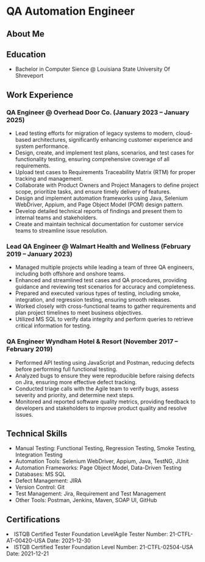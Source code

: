 <h1>QA Automation Engineer<a href="https://github.com/tikarobinson2"></a></h1>

<h2>About Me</h2>

<h2>Education</h2>
<ul><li>Bachelor in Computer Sience @ Louisiana State University Of Shreveport</li></ul>

<h2>Work Experience</h2>
  <h3>QA Engineer @ Overhead Door Co. (January 2023 – January 2025)</h3>
<ul>
  <li>Lead testing efforts for migration of legacy systems to modern, cloud-based architectures, significantly enhancing customer experience and system performance.  </li>
  <li>Design, create, and implement test plans, scenarios, and test cases for functionality testing, ensuring comprehensive coverage of all requirements.  </li>
  <li>Upload test cases to Requirements Traceability Matrix (RTM) for proper tracking and management. </li>
  <li>Collaborate with Product Owners and Project Managers to define project scope, prioritize tasks, and ensure timely delivery of features.</li>
  <li>Design and implement automation frameworks using Java, Selenium WebDriver, Appium, and Page Object Model (POM) design pattern.  </li>
  <li>Develop detailed technical reports of findings and present them to internal teams and stakeholders.</li>
  <li>Create and maintain technical documentation for customer service teams to streamline issue resolution.</li>
</ul>
  <h3>Lead QA Engineer @ Walmart Health and Wellness (February 2019 – January 2023)</h3>
<ul>
  <li>Managed multiple projects while leading a team of three QA engineers, including both offshore and onshore teams.</li>
  <li>Enhanced and streamlined test cases and QA procedures, providing guidance and reviewing test scenarios for accuracy and completeness.</li>
  <li>Prepared and executed various types of testing, including smoke, integration, and regression testing, ensuring smooth releases.</li>
  <li>Worked closely with cross-functional teams to gather requirements and plan project timelines to meet business objectives.</li>
  <li>Utilized MS SQL to verify data integrity and perform queries to retrieve critical information for testing.</li>
</ul>

<h3>QA Engineer Wyndham Hotel & Resort (November 2017 – February 2019)</h3>
<ul>
  <li>Performed API testing using JavaScript and Postman, reducing defects before performing full functional testing.</li>
  <li>Analyzed bugs to ensure they were reproducible before raising defects on Jira, ensuring more effective defect tracking.</li>
  <li>Conducted triage calls with the Agile team to verify bugs, assess severity and priority, and determine next steps.</li>
  <li>Monitored and reported software quality metrics, providing feedback to developers and stakeholders to improve product quality and resolve issues.</li>
</ul>

<h2>Technical Skills</h2>
<ul>
  <li>Manual Testing: Functional Testing, Regression Testing, Smoke Testing, Integration Testing</li>
   <li>Automation Tools: Selenium WebDriver, Appium, Java, TestNG, JUnit</li>
   <li>Automation Frameworks: Page Object Model, Data-Driven Testing</li>
   <li>Databases: MS SQL</li>
   <li>Defect Management: JIRA</li>
   <li>Version Control: Git</li>
  <li>Test Management: Jira, Requirement and Test Management</li>
  <li>Other Tools: Postman, Jenkins, Maven, SOAP UI, GitHub</li>
</ul>

  <h2>Certifications</h2>
  <ui>
    <li>ISTQB Certified Tester Foundation LevelAgile Tester Number: 21-CTFL-AT-00420-USA Date: 2021-12-30</li>
    <li>ISTQB Certified Tester Foundation Level Number: 21-CTFL-02504-USA Date: 2021-12-21</li>
    
  </ui>
<!--

Here are some ideas to get you started:

- 🔭 I’m currently working on ...
- 🌱 I’m currently learning ...
- 👯 I’m looking to collaborate on ...
- 🤔 I’m looking for help with ...
- 💬 Ask me about ...
- 📫 How to reach me: ...
- 😄 Pronouns: ...
- ⚡ Fun fact: ...
-->

